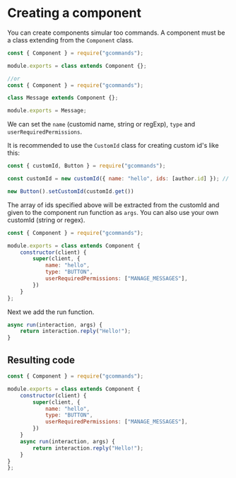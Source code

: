 # Creating a component

You can create components simular too commands. A component must be a class extending from the `Component` class.

```js
const { Component } = require("gcommands");

module.exports = class extends Component {};

//or
const { Component } = require("gcommands");

class Message extends Component {};

module.exports = Message;
```

We can set the `name` (customid name, string or regExp), `type` and `userRequiredPermissions`.

It is recommended to use the `CustomId` class for creating custom id's like this:
```js
const { customId, Button } = require("gcommands");

const customId = new customId({ name: "hello", ids: [author.id] }); // This will create a custom id looking like this: hello-{some_id}

new Button().setCustomId(customId.get())
```

The array of ids specified above will be extracted from the customId and given to the component run function as `args`. You can also use your own customId (string or regex).

```js
const { Component } = require("gcommands");

module.exports = class extends Component {
    constructor(client) {
        super(client, {
            name: "hello",
            type: "BUTTON",
            userRequiredPermissions: ["MANAGE_MESSAGES"],
        })
    }
};
```

Next we add the run function.

```js
async run(interaction, args) {
    return interaction.reply("Hello!");
}
```

## Resulting code

```js
const { Component } = require("gcommands");

module.exports = class extends Component {
    constructor(client) {
        super(client, {
            name: "hello",
            type: "BUTTON",
            userRequiredPermissions: ["MANAGE_MESSAGES"],
        })
    }
    async run(interaction, args) {
        return interaction.reply("Hello!");
    }
}
};
```

